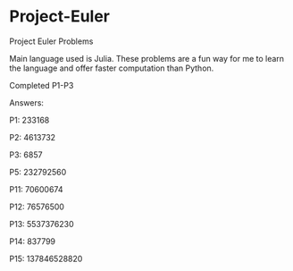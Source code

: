 # Project-Euler

Project Euler Problems

Main language used is Julia. These problems are a fun way for me to learn the language and offer faster computation than Python.

Completed P1-P3

Answers:

P1: 233168

P2: 4613732

P3: 6857

P5: 232792560

P11: 70600674

P12: 76576500

P13: 5537376230

P14: 837799

P15: 137846528820
